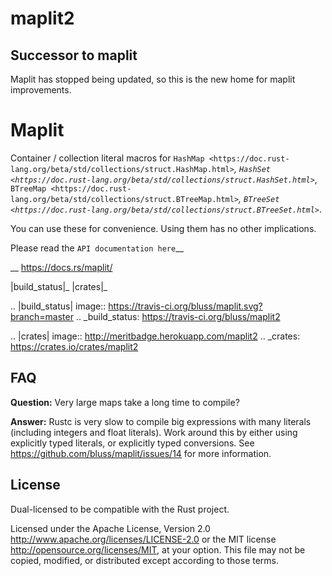 
maplit2
======

Successor to maplit
-------------------

Maplit has stopped being updated, so this is the new home for maplit improvements.

Maplit
======

Container / collection literal macros for `HashMap <https://doc.rust-lang.org/beta/std/collections/struct.HashMap.html>`_, `HashSet <https://doc.rust-lang.org/beta/std/collections/struct.HashSet.html>`_, `BTreeMap <https://doc.rust-lang.org/beta/std/collections/struct.BTreeMap.html>`_, `BTreeSet <https://doc.rust-lang.org/beta/std/collections/struct.BTreeSet.html>`_.

You can use these for convenience. Using them has no other implications.

Please read the `API documentation here`__

__ https://docs.rs/maplit/

|build_status|_ |crates|_

.. |build_status| image:: https://travis-ci.org/bluss/maplit.svg?branch=master
.. _build_status: https://travis-ci.org/bluss/maplit2

.. |crates| image:: http://meritbadge.herokuapp.com/maplit2
.. _crates: https://crates.io/crates/maplit2


FAQ
---

**Question:** Very large maps take a long time to compile?

**Answer:** Rustc is very slow to compile big expressions with many literals
(including integers and float literals). Work around this by either
using explicitly typed literals, or explicitly typed conversions.
See https://github.com/bluss/maplit/issues/14 for more information.


License
-------

Dual-licensed to be compatible with the Rust project.

Licensed under the Apache License, Version 2.0
http://www.apache.org/licenses/LICENSE-2.0 or the MIT license
http://opensource.org/licenses/MIT, at your
option. This file may not be copied, modified, or distributed
except according to those terms.
